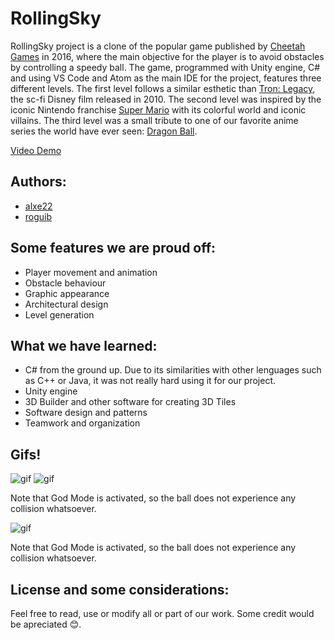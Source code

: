 # RollingSky

RollingSky project is a clone of the popular game published by [Cheetah Games](https://cheetahgames.cmcm.com/) in 2016, where the main objective for the player is to avoid obstacles by controlling a speedy ball. The game, programmed with Unity engine, C# and using VS Code and Atom as the main IDE for the project, features three different levels. The first level follows a similar esthetic than [Tron: Legacy](https://ca.wikipedia.org/wiki/Tron:_Legacy), the sc-fi Disney film released in 2010. The second level was inspired by the iconic Nintendo franchise [Super Mario](https://en.wikipedia.org/wiki/Super_Mario) with its colorful world and iconic villains. The third level was a small tribute to one of our favorite anime series the world have ever seen: [Dragon Ball](https://en.wikipedia.org/wiki/Dragon_Ball).

[Video Demo](https://www.youtube.com/watch?v=Z-FD7_QQPeE)

## Authors:

* [alxe22](https://github.com/alxe22)
* [roguib](https://github.com/roguib)

## Some features we are proud off:

* Player movement and animation
* Obstacle behaviour
* Graphic appearance
* Architectural design
* Level generation

## What we have learned:

* C# from the ground up. Due to its similarities with other lenguages such as C++ or Java, it was not really hard using it for our project.
* Unity engine
* 3D Builder and other software for creating 3D Tiles
* Software design and patterns
* Teamwork and organization

## Gifs!

![gif](RollingSky/media/level01.gif)
![gif](RollingSky/media/level02.gif)

Note that God Mode is activated, so the ball does not experience any collision whatsoever.

![gif](RollingSky/media/level03.gif)

Note that God Mode is activated, so the ball does not experience any collision whatsoever.

## License and some considerations:

Feel free to read, use or modify all or part of our work. Some credit would be apreciated :blush:.

